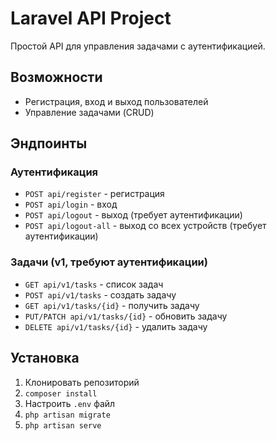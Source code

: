 # Laravel API Project

Простой API для управления задачами с аутентификацией.

## Возможности

- Регистрация, вход и выход пользователей
- Управление задачами (CRUD)

## Эндпоинты

### Аутентификация
- `POST api/register` - регистрация
- `POST api/login` - вход
- `POST api/logout` - выход (требует аутентификации)
- `POST api/logout-all` - выход со всех устройств (требует аутентификации)

### Задачи (v1, требуют аутентификации)
- `GET api/v1/tasks` - список задач
- `POST api/v1/tasks` - создать задачу
- `GET api/v1/tasks/{id}` - получить задачу
- `PUT/PATCH api/v1/tasks/{id}` - обновить задачу
- `DELETE api/v1/tasks/{id}` - удалить задачу

## Установка

1. Клонировать репозиторий
2. `composer install`
3. Настроить `.env` файл
4. `php artisan migrate`
5. `php artisan serve`